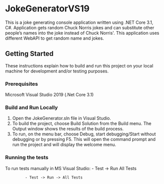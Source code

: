 # JokeGeneratorVS19

This is a joke generating console application written using .NET Core 3.1, C#. Application gets random Chuck Norris jokes and can substitute other people’s names into the joke instead of Chuck Norris'. This application uses different WebAPI to get random name and jokes.

## Getting Started  
These instructions explain how to build and run this project on your local machine for development and/or testing purposes.  

### Prerequisites  
Microsoft Visual Studio 2019 (.Net Core 3.1)    

### Build and Run Locally
1.	Open the JokeGenerator.sln file in Visual Studio.
2.	To build the project, choose Build Solution from the Build menu. The Output window shows the results of the build process.
3.	To run, on the menu bar, choose Debug, start debugging/Start without debugging or by pressing F5. This will open the command prompt and run the project and will display the welcome menu.

### Running the tests
To run tests manually in MS Visual Studio: 
             - Test -> Run All Tests
             
             - Test -> Run -> All Tests
